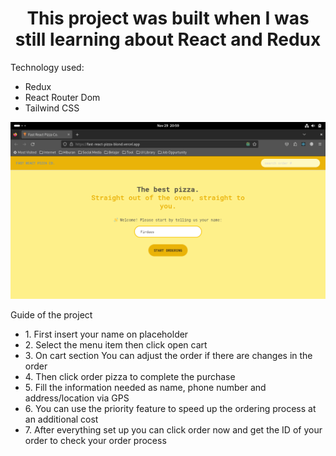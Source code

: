 <h1 align="center">This project was built when I was still learning about React and Redux</h1>

<div>
<p>Technology used:</p>
<ul>
<li>Redux</li>
<li>React Router Dom</li>
<li>Tailwind CSS</li>
</Ul>
</div>

<div align="center">
<img src="./public/Screenshot from 2023-11-29 20-59-41.png" />
</div>

<div>
<p>Guide of the project</p>
<ul>
<li>1. First insert your name on placeholder</li>
<li>2. Select the menu item then click open cart</li>
<li>3. On cart section You can adjust the order if there are changes in the order</li>
<li>4. Then click order pizza to complete the purchase</li>
<li>5. Fill the information needed as name, phone number and address/location via GPS</li>
<li>6. You can use the priority feature to speed up the ordering process at an additional cost</li>
<li>7. After everything set up you can click order now and get the ID of your order to check your order process</li>
</ul>
</div>

